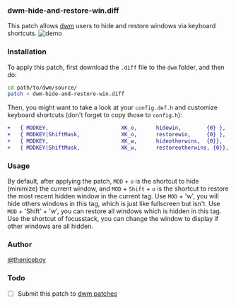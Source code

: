 ### dwm-hide-and-restore-win.diff
This patch allows [dwm](https://dwm.suckless.org/) users to hide and restore 
windows via keyboard shortcuts.
![demo](./demo.gif)

### Installation
To apply this patch, first download the `.diff` file to the `dwm` folder, 
and then do:
```bash
cd path/to/dwm/source/
patch < dwm-hide-and-restore-win.diff
```
Then, you might want to take a look at your `config.def.h` and customize 
keyboard shortcuts (don't forget to copy those to `config.h`):
```diff
+	{ MODKEY,                       XK_o,      hidewin,        {0} },
+	{ MODKEY|ShiftMask,             XK_o,      restorewin,     {0} },
+   { MODKEY,                       XK_w,      hideotherwins,  {0}},
+   { MODKEY|ShiftMask,             XK_w,      restoreotherwins, {0}},
```

### Usage
By default, after applying the patch, `MOD` + `o` is the shortcut to hide 
(minimize) the current window, and `MOD` + `Shift` + `o` is the shortcut to 
restore the most recent hidden window in the current tag.
Use `MOD` + 'w', you will hide others windows in this tag, which is just like fullscreen but isn't. 
Use `MOD` + 'Shift' + 'w', you can restore all windows which is hidden in this tag.
Use the shortcut of focusstack, you can change the window to display if other windows are all hidden.

### Author
[@theniceboy](https://github.com/theniceboy)

### Todo
- [ ] Submit this patch to [dwm patches](https://dwm.suckless.org/patches/)

